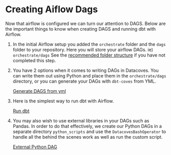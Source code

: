 # Creating Aiflow Dags
Now that airflow is configured we can turn our attention to DAGS. Below are the important things to know when creating DAGS and running dbt with Airflow.

1. In the initial Airflow setup you added the `orchestrate` folder and the `dags` folder to your repository. Here you will store your airflow DAGs. ie) `orchestrate/dags`
   See the <a href= "/#/explanation/best-practices/datacoves/folder-structure.md" target="_blank" rel="noopener">recommended folder structure</a> if you have not completed this step.
   
2. You have 2 options when it comes to writing DAGs in Datacoves. You can write them out using Python and place them in the `orchestrate/dags` directory, or you can generate your DAGs with `dbt-coves` from YML. 
    
    <a href="/#/how-tos/airflow/generate-dags-from-yml" target="_blank" rel="noopener">Generate DAGS from yml</a>

3. Here is the simplest way to run dbt with Airflow.

    <a href="/#/how-tos/airflow/run-dbt" target="_blank" rel="noopener">Run dbt</a>

4. You may also wish to use external libraries in your DAGs such as Pandas. In order to do that effectively, we create our Python DAGs in a separate directory `python_scripts` and use the `DatacovesBashOperator` to handle all the behind the scenes work as well as run the custom script.

    <a href="/#/how-tos/airflow/external-python-dag" target="_blank" rel="noopener">External Python DAG</a>
